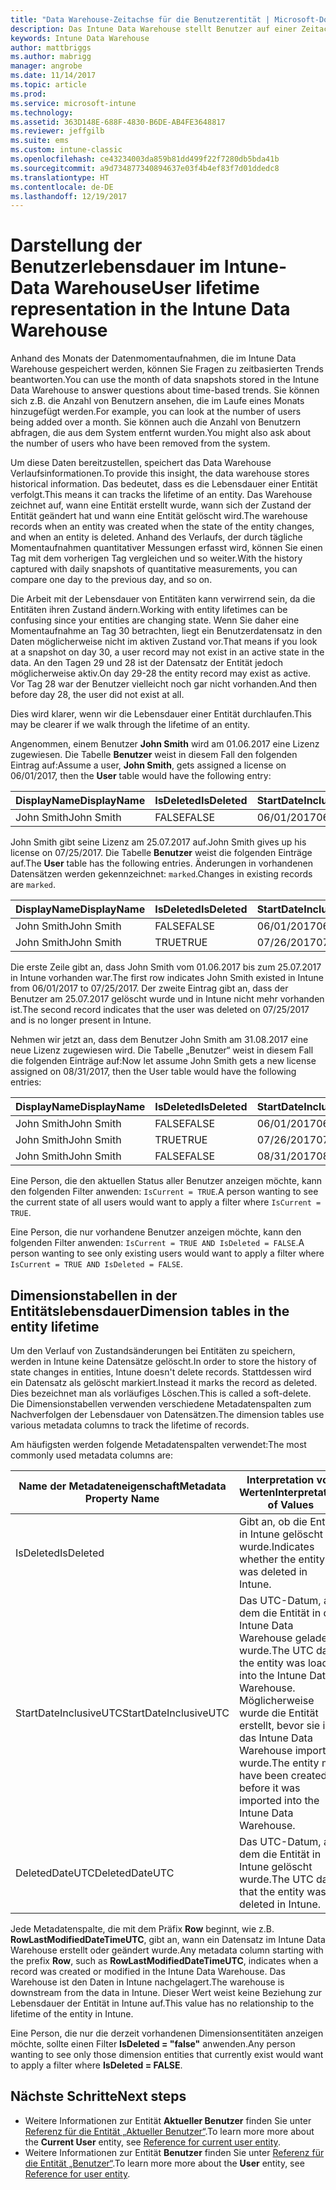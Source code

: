 ```yaml
---
title: "Data Warehouse-Zeitachse für die Benutzerentität | Microsoft-Dokumentation"
description: Das Intune Data Warehouse stellt Benutzer auf einer Zeitachse dar.
keywords: Intune Data Warehouse
author: mattbriggs
ms.author: mabrigg
manager: angrobe
ms.date: 11/14/2017
ms.topic: article
ms.prod: 
ms.service: microsoft-intune
ms.technology: 
ms.assetid: 363D148E-688F-4830-B6DE-AB4FE3648817
ms.reviewer: jeffgilb
ms.suite: ems
ms.custom: intune-classic
ms.openlocfilehash: ce43234003da859b81dd499f22f7280db5bda41b
ms.sourcegitcommit: a9d734877340894637e03f4b4ef83f7d01ddedc8
ms.translationtype: HT
ms.contentlocale: de-DE
ms.lasthandoff: 12/19/2017
---
```

# <a name="user-lifetime-representation-in-the-intune-data-warehouse"></a><span data-ttu-id="584d6-104">Darstellung der Benutzerlebensdauer im Intune-Data Warehouse</span><span class="sxs-lookup"><span data-stu-id="584d6-104">User lifetime representation in the Intune Data Warehouse</span></span>

<span data-ttu-id="584d6-105">Anhand des Monats der Datenmomentaufnahmen, die im Intune Data Warehouse gespeichert werden, können Sie Fragen zu zeitbasierten Trends beantworten.</span><span class="sxs-lookup"><span data-stu-id="584d6-105">You can use the month of data snapshots stored in the Intune Data Warehouse to answer questions about time-based trends.</span></span> <span data-ttu-id="584d6-106">Sie können sich z.B. die Anzahl von Benutzern ansehen, die im Laufe eines Monats hinzugefügt werden.</span><span class="sxs-lookup"><span data-stu-id="584d6-106">For example, you can look at the number of users being added over a month.</span></span> <span data-ttu-id="584d6-107">Sie können auch die Anzahl von Benutzern abfragen, die aus dem System entfernt wurden.</span><span class="sxs-lookup"><span data-stu-id="584d6-107">You might also ask about the number of users who have been removed from the system.</span></span>

<span data-ttu-id="584d6-108">Um diese Daten bereitzustellen, speichert das Data Warehouse Verlaufsinformationen.</span><span class="sxs-lookup"><span data-stu-id="584d6-108">To provide this insight, the data warehouse stores historical information.</span></span> <span data-ttu-id="584d6-109">Das bedeutet, dass es die Lebensdauer einer Entität verfolgt.</span><span class="sxs-lookup"><span data-stu-id="584d6-109">This means it can tracks the lifetime of an entity.</span></span> <span data-ttu-id="584d6-110">Das Warehouse zeichnet auf, wann eine Entität erstellt wurde, wann sich der Zustand der Entität geändert hat und wann eine Entität gelöscht wird.</span><span class="sxs-lookup"><span data-stu-id="584d6-110">The warehouse records when an entity was created when the state of the entity changes, and when an entity is deleted.</span></span> <span data-ttu-id="584d6-111">Anhand des Verlaufs, der durch tägliche Momentaufnahmen quantitativer Messungen erfasst wird, können Sie einen Tag mit dem vorherigen Tag vergleichen und so weiter.</span><span class="sxs-lookup"><span data-stu-id="584d6-111">With the history captured with daily snapshots of quantitative measurements, you can compare one day to the previous day, and so on.</span></span>

<span data-ttu-id="584d6-112">Die Arbeit mit der Lebensdauer von Entitäten kann verwirrend sein, da die Entitäten ihren Zustand ändern.</span><span class="sxs-lookup"><span data-stu-id="584d6-112">Working with entity lifetimes can be confusing since your entities are changing state.</span></span> <span data-ttu-id="584d6-113">Wenn Sie daher eine Momentaufnahme an Tag 30 betrachten, liegt ein Benutzerdatensatz in den Daten möglicherweise nicht im aktiven Zustand vor.</span><span class="sxs-lookup"><span data-stu-id="584d6-113">That means if you look at a snapshot on day 30, a user record may not exist in an active state in the data.</span></span> <span data-ttu-id="584d6-114">An den Tagen 29 und 28 ist der Datensatz der Entität jedoch möglicherweise aktiv.</span><span class="sxs-lookup"><span data-stu-id="584d6-114">On day 29-28 the entity record may exist as active.</span></span> <span data-ttu-id="584d6-115">Vor Tag 28 war der Benutzer vielleicht noch gar nicht vorhanden.</span><span class="sxs-lookup"><span data-stu-id="584d6-115">And then before day 28, the user did not exist at all.</span></span>

<span data-ttu-id="584d6-116">Dies wird klarer, wenn wir die Lebensdauer einer Entität durchlaufen.</span><span class="sxs-lookup"><span data-stu-id="584d6-116">This may be clearer if we walk through the lifetime of an entity.</span></span>

<span data-ttu-id="584d6-117">Angenommen, einem Benutzer **John Smith** wird am 01.06.2017 eine Lizenz zugewiesen. Die Tabelle **Benutzer** weist in diesem Fall den folgenden Eintrag auf:</span><span class="sxs-lookup"><span data-stu-id="584d6-117">Assume a user, **John Smith**, gets assigned a license on 06/01/2017, then the **User** table would have the following entry:</span></span> 
 
| <span data-ttu-id="584d6-118">DisplayName</span><span class="sxs-lookup"><span data-stu-id="584d6-118">DisplayName</span></span> | <span data-ttu-id="584d6-119">IsDeleted</span><span class="sxs-lookup"><span data-stu-id="584d6-119">IsDeleted</span></span> | <span data-ttu-id="584d6-120">StartDateInclusiveUTC</span><span class="sxs-lookup"><span data-stu-id="584d6-120">StartDateInclusiveUTC</span></span> | <span data-ttu-id="584d6-121">EndDateExclusiveUTC</span><span class="sxs-lookup"><span data-stu-id="584d6-121">EndDateExclusiveUTC</span></span> | <span data-ttu-id="584d6-122">IsCurrent</span><span class="sxs-lookup"><span data-stu-id="584d6-122">IsCurrent</span></span> 
| -- | -- | -- | -- | -- |
| <span data-ttu-id="584d6-123">John Smith</span><span class="sxs-lookup"><span data-stu-id="584d6-123">John Smith</span></span> | <span data-ttu-id="584d6-124">FALSE</span><span class="sxs-lookup"><span data-stu-id="584d6-124">FALSE</span></span> | <span data-ttu-id="584d6-125">06/01/2017</span><span class="sxs-lookup"><span data-stu-id="584d6-125">06/01/2017</span></span> | <span data-ttu-id="584d6-126">12/31/9999</span><span class="sxs-lookup"><span data-stu-id="584d6-126">12/31/9999</span></span> | <span data-ttu-id="584d6-127">TRUE</span><span class="sxs-lookup"><span data-stu-id="584d6-127">TRUE</span></span>
 
<span data-ttu-id="584d6-128">John Smith gibt seine Lizenz am 25.07.2017 auf.</span><span class="sxs-lookup"><span data-stu-id="584d6-128">John Smith gives up his license on 07/25/2017.</span></span> <span data-ttu-id="584d6-129">Die Tabelle **Benutzer** weist die folgenden Einträge auf.</span><span class="sxs-lookup"><span data-stu-id="584d6-129">The **User** table has the following entries.</span></span> <span data-ttu-id="584d6-130">Änderungen in vorhandenen Datensätzen werden gekennzeichnet: `marked`.</span><span class="sxs-lookup"><span data-stu-id="584d6-130">Changes in existing records are `marked`.</span></span> 

| <span data-ttu-id="584d6-131">DisplayName</span><span class="sxs-lookup"><span data-stu-id="584d6-131">DisplayName</span></span> | <span data-ttu-id="584d6-132">IsDeleted</span><span class="sxs-lookup"><span data-stu-id="584d6-132">IsDeleted</span></span> | <span data-ttu-id="584d6-133">StartDateInclusiveUTC</span><span class="sxs-lookup"><span data-stu-id="584d6-133">StartDateInclusiveUTC</span></span> | <span data-ttu-id="584d6-134">EndDateExclusiveUTC</span><span class="sxs-lookup"><span data-stu-id="584d6-134">EndDateExclusiveUTC</span></span> | <span data-ttu-id="584d6-135">IsCurrent</span><span class="sxs-lookup"><span data-stu-id="584d6-135">IsCurrent</span></span> 
| -- | -- | -- | -- | -- |
| <span data-ttu-id="584d6-136">John Smith</span><span class="sxs-lookup"><span data-stu-id="584d6-136">John Smith</span></span> | <span data-ttu-id="584d6-137">FALSE</span><span class="sxs-lookup"><span data-stu-id="584d6-137">FALSE</span></span> | <span data-ttu-id="584d6-138">06/01/2017</span><span class="sxs-lookup"><span data-stu-id="584d6-138">06/01/2017</span></span> | `07/26/2017` | `FALSE` 
| <span data-ttu-id="584d6-139">John Smith</span><span class="sxs-lookup"><span data-stu-id="584d6-139">John Smith</span></span> | <span data-ttu-id="584d6-140">TRUE</span><span class="sxs-lookup"><span data-stu-id="584d6-140">TRUE</span></span> | <span data-ttu-id="584d6-141">07/26/2017</span><span class="sxs-lookup"><span data-stu-id="584d6-141">07/26/2017</span></span> | <span data-ttu-id="584d6-142">12/31/9999</span><span class="sxs-lookup"><span data-stu-id="584d6-142">12/31/9999</span></span> | <span data-ttu-id="584d6-143">TRUE</span><span class="sxs-lookup"><span data-stu-id="584d6-143">TRUE</span></span> 

<span data-ttu-id="584d6-144">Die erste Zeile gibt an, dass John Smith vom 01.06.2017 bis zum 25.07.2017 in Intune vorhanden war.</span><span class="sxs-lookup"><span data-stu-id="584d6-144">The first row indicates John Smith existed in Intune from 06/01/2017 to 07/25/2017.</span></span> <span data-ttu-id="584d6-145">Der zweite Eintrag gibt an, dass der Benutzer am 25.07.2017 gelöscht wurde und in Intune nicht mehr vorhanden ist.</span><span class="sxs-lookup"><span data-stu-id="584d6-145">The second record indicates that the user was deleted on 07/25/2017 and is no longer present in Intune.</span></span>

<span data-ttu-id="584d6-146">Nehmen wir jetzt an, dass dem Benutzer John Smith am 31.08.2017 eine neue Lizenz zugewiesen wird. Die Tabelle „Benutzer“ weist in diesem Fall die folgenden Einträge auf:</span><span class="sxs-lookup"><span data-stu-id="584d6-146">Now let assume John Smith gets a new license assigned on 08/31/2017, then the User table would have the following entries:</span></span>
 
| <span data-ttu-id="584d6-147">DisplayName</span><span class="sxs-lookup"><span data-stu-id="584d6-147">DisplayName</span></span> | <span data-ttu-id="584d6-148">IsDeleted</span><span class="sxs-lookup"><span data-stu-id="584d6-148">IsDeleted</span></span> | <span data-ttu-id="584d6-149">StartDateInclusiveUTC</span><span class="sxs-lookup"><span data-stu-id="584d6-149">StartDateInclusiveUTC</span></span> | <span data-ttu-id="584d6-150">EndDateExclusiveUTC</span><span class="sxs-lookup"><span data-stu-id="584d6-150">EndDateExclusiveUTC</span></span> | <span data-ttu-id="584d6-151">IsCurrent</span><span class="sxs-lookup"><span data-stu-id="584d6-151">IsCurrent</span></span> 
| -- | -- | -- | -- | -- |
| <span data-ttu-id="584d6-152">John Smith</span><span class="sxs-lookup"><span data-stu-id="584d6-152">John Smith</span></span> | <span data-ttu-id="584d6-153">FALSE</span><span class="sxs-lookup"><span data-stu-id="584d6-153">FALSE</span></span> | <span data-ttu-id="584d6-154">06/01/2017</span><span class="sxs-lookup"><span data-stu-id="584d6-154">06/01/2017</span></span> | <span data-ttu-id="584d6-155">07/26/2017</span><span class="sxs-lookup"><span data-stu-id="584d6-155">07/26/2017</span></span> | <span data-ttu-id="584d6-156">FALSE</span><span class="sxs-lookup"><span data-stu-id="584d6-156">FALSE</span></span> 
| <span data-ttu-id="584d6-157">John Smith</span><span class="sxs-lookup"><span data-stu-id="584d6-157">John Smith</span></span> | <span data-ttu-id="584d6-158">TRUE</span><span class="sxs-lookup"><span data-stu-id="584d6-158">TRUE</span></span> | <span data-ttu-id="584d6-159">07/26/2017</span><span class="sxs-lookup"><span data-stu-id="584d6-159">07/26/2017</span></span> | `08/31/2017` | `FALSE` 
| <span data-ttu-id="584d6-160">John Smith</span><span class="sxs-lookup"><span data-stu-id="584d6-160">John Smith</span></span> | <span data-ttu-id="584d6-161">FALSE</span><span class="sxs-lookup"><span data-stu-id="584d6-161">FALSE</span></span> | <span data-ttu-id="584d6-162">08/31/2017</span><span class="sxs-lookup"><span data-stu-id="584d6-162">08/31/2017</span></span> | <span data-ttu-id="584d6-163">12/31/9999</span><span class="sxs-lookup"><span data-stu-id="584d6-163">12/31/9999</span></span> | <span data-ttu-id="584d6-164">TRUE</span><span class="sxs-lookup"><span data-stu-id="584d6-164">TRUE</span></span> 
 
<span data-ttu-id="584d6-165">Eine Person, die den aktuellen Status aller Benutzer anzeigen möchte, kann den folgenden Filter anwenden: `IsCurrent = TRUE`.</span><span class="sxs-lookup"><span data-stu-id="584d6-165">A person wanting to see the current state of all users would want to apply a filter where `IsCurrent = TRUE`.</span></span> 
 
<span data-ttu-id="584d6-166">Eine Person, die nur vorhandene Benutzer anzeigen möchte, kann den folgenden Filter anwenden: `IsCurrent = TRUE AND IsDeleted = FALSE`.</span><span class="sxs-lookup"><span data-stu-id="584d6-166">A person wanting to see only existing users would want to apply a filter where `IsCurrent = TRUE AND IsDeleted = FALSE`.</span></span>

## <a name="dimension-tables-in-the-entity-lifetime"></a><span data-ttu-id="584d6-167">Dimensionstabellen in der Entitätslebensdauer</span><span class="sxs-lookup"><span data-stu-id="584d6-167">Dimension tables in the entity lifetime</span></span>

<span data-ttu-id="584d6-168">Um den Verlauf von Zustandsänderungen bei Entitäten zu speichern, werden in Intune keine Datensätze gelöscht.</span><span class="sxs-lookup"><span data-stu-id="584d6-168">In order to store the history of state changes in entities, Intune doesn't delete records.</span></span> <span data-ttu-id="584d6-169">Stattdessen wird ein Datensatz als gelöscht markiert.</span><span class="sxs-lookup"><span data-stu-id="584d6-169">Instead it marks the record as deleted.</span></span> <span data-ttu-id="584d6-170">Dies bezeichnet man als vorläufiges Löschen.</span><span class="sxs-lookup"><span data-stu-id="584d6-170">This is called a soft-delete.</span></span> <span data-ttu-id="584d6-171">Die Dimensionstabellen verwenden verschiedene Metadatenspalten zum Nachverfolgen der Lebensdauer von Datensätzen.</span><span class="sxs-lookup"><span data-stu-id="584d6-171">The dimension tables use various metadata columns to track the lifetime of records.</span></span> 

<span data-ttu-id="584d6-172">Am häufigsten werden folgende Metadatenspalten verwendet:</span><span class="sxs-lookup"><span data-stu-id="584d6-172">The most commonly used metadata columns are:</span></span> 

| <span data-ttu-id="584d6-173">Name der Metadateneigenschaft</span><span class="sxs-lookup"><span data-stu-id="584d6-173">Metadata Property Name</span></span>  | <span data-ttu-id="584d6-174">Interpretation von Werten</span><span class="sxs-lookup"><span data-stu-id="584d6-174">Interpretation of Values</span></span> |
|--|--|
| <span data-ttu-id="584d6-175">IsDeleted</span><span class="sxs-lookup"><span data-stu-id="584d6-175">IsDeleted</span></span> | <span data-ttu-id="584d6-176">Gibt an, ob die Entität in Intune gelöscht wurde.</span><span class="sxs-lookup"><span data-stu-id="584d6-176">Indicates whether the entity was deleted in Intune.</span></span> |
| <span data-ttu-id="584d6-177">StartDateInclusiveUTC</span><span class="sxs-lookup"><span data-stu-id="584d6-177">StartDateInclusiveUTC</span></span>  | <span data-ttu-id="584d6-178">Das UTC-Datum, an dem die Entität in das Intune Data Warehouse geladen wurde.</span><span class="sxs-lookup"><span data-stu-id="584d6-178">The UTC date the entity was loaded into the Intune Data Warehouse.</span></span> <span data-ttu-id="584d6-179">Möglicherweise wurde die Entität erstellt, bevor sie in das Intune Data Warehouse importiert wurde.</span><span class="sxs-lookup"><span data-stu-id="584d6-179">The entity may have been created before it was imported into the Intune Data Warehouse.</span></span> |
| <span data-ttu-id="584d6-180">DeletedDateUTC</span><span class="sxs-lookup"><span data-stu-id="584d6-180">DeletedDateUTC</span></span>  | <span data-ttu-id="584d6-181">Das UTC-Datum, an dem die Entität in Intune gelöscht wurde.</span><span class="sxs-lookup"><span data-stu-id="584d6-181">The UTC date that the entity was deleted in Intune.</span></span> |  

<span data-ttu-id="584d6-182">Jede Metadatenspalte, die mit dem Präfix **Row** beginnt, wie z.B. **RowLastModifiedDateTimeUTC**, gibt an, wann ein Datensatz im Intune Data Warehouse erstellt oder geändert wurde.</span><span class="sxs-lookup"><span data-stu-id="584d6-182">Any metadata column starting with the prefix **Row**, such as **RowLastModifiedDateTimeUTC**, indicates when a record was created or modified in the Intune Data Warehouse.</span></span> <span data-ttu-id="584d6-183">Das Warehouse ist den Daten in Intune nachgelagert.</span><span class="sxs-lookup"><span data-stu-id="584d6-183">The warehouse is downstream from the data in Intune.</span></span> <span data-ttu-id="584d6-184">Dieser Wert weist keine Beziehung zur Lebensdauer der Entität in Intune auf.</span><span class="sxs-lookup"><span data-stu-id="584d6-184">This value has no relationship to the lifetime of the entity in Intune.</span></span>  
 
<span data-ttu-id="584d6-185">Eine Person, die nur die derzeit vorhandenen Dimensionsentitäten anzeigen möchte, sollte einen Filter **IsDeleted = "false"** anwenden.</span><span class="sxs-lookup"><span data-stu-id="584d6-185">Any person wanting to see only those dimension entities that currently exist would want to apply a filter where **IsDeleted = FALSE**.</span></span>

## <a name="next-steps"></a><span data-ttu-id="584d6-186">Nächste Schritte</span><span class="sxs-lookup"><span data-stu-id="584d6-186">Next steps</span></span>

 - <span data-ttu-id="584d6-187">Weitere Informationen zur Entität **Aktueller Benutzer** finden Sie unter [Referenz für die Entität „Aktueller Benutzer“](reports-ref-current-user.md).</span><span class="sxs-lookup"><span data-stu-id="584d6-187">To learn more more about the **Current User** entity, see [Reference for current user entity](reports-ref-current-user.md).</span></span>
 - <span data-ttu-id="584d6-188">Weitere Informationen zur Entität **Benutzer** finden Sie unter [Referenz für die Entität „Benutzer“](reports-ref-user.md).</span><span class="sxs-lookup"><span data-stu-id="584d6-188">To learn more more about the **User** entity, see [Reference for user entity](reports-ref-user.md).</span></span>